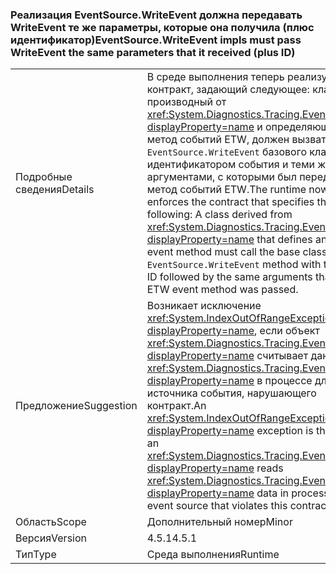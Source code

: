### <a name="eventsourcewriteevent-impls-must-pass-writeevent-the-same-parameters-that-it-received-plus-id"></a><span data-ttu-id="17cc0-101">Реализация EventSource.WriteEvent должна передавать WriteEvent те же параметры, которые она получила (плюс идентификатор)</span><span class="sxs-lookup"><span data-stu-id="17cc0-101">EventSource.WriteEvent impls must pass WriteEvent the same parameters that it received (plus ID)</span></span>

|   |   |
|---|---|
|<span data-ttu-id="17cc0-102">Подробные сведения</span><span class="sxs-lookup"><span data-stu-id="17cc0-102">Details</span></span>|<span data-ttu-id="17cc0-103">В среде выполнения теперь реализуется контракт, задающий следующее: класс, производный от <xref:System.Diagnostics.Tracing.EventSource?displayProperty=name> и определяющий метод событий ETW, должен вызвать метод <code>EventSource.WriteEvent</code> базового класса с идентификатором события и теми же аргументами, с которыми был передан метод событий ETW.</span><span class="sxs-lookup"><span data-stu-id="17cc0-103">The runtime now enforces the contract that specifies the following: A class derived from <xref:System.Diagnostics.Tracing.EventSource?displayProperty=name> that defines an ETW event method must call the base class <code>EventSource.WriteEvent</code> method with the event ID followed by the same arguments that the ETW event method was passed.</span></span>|
|<span data-ttu-id="17cc0-104">Предложение</span><span class="sxs-lookup"><span data-stu-id="17cc0-104">Suggestion</span></span>|<span data-ttu-id="17cc0-105">Возникает исключение <xref:System.IndexOutOfRangeException?displayProperty=name>, если объект <xref:System.Diagnostics.Tracing.EventListener?displayProperty=name> считывает данные <xref:System.Diagnostics.Tracing.EventSource?displayProperty=name> в процессе для источника события, нарушающего контракт.</span><span class="sxs-lookup"><span data-stu-id="17cc0-105">An <xref:System.IndexOutOfRangeException?displayProperty=name> exception is thrown if an <xref:System.Diagnostics.Tracing.EventListener?displayProperty=name> reads <xref:System.Diagnostics.Tracing.EventSource?displayProperty=name> data in process for an event source that violates this contract.</span></span>|
|<span data-ttu-id="17cc0-106">Область</span><span class="sxs-lookup"><span data-stu-id="17cc0-106">Scope</span></span>|<span data-ttu-id="17cc0-107">Дополнительный номер</span><span class="sxs-lookup"><span data-stu-id="17cc0-107">Minor</span></span>|
|<span data-ttu-id="17cc0-108">Версия</span><span class="sxs-lookup"><span data-stu-id="17cc0-108">Version</span></span>|<span data-ttu-id="17cc0-109">4.5.1</span><span class="sxs-lookup"><span data-stu-id="17cc0-109">4.5.1</span></span>|
|<span data-ttu-id="17cc0-110">Тип</span><span class="sxs-lookup"><span data-stu-id="17cc0-110">Type</span></span>|<span data-ttu-id="17cc0-111">Среда выполнения</span><span class="sxs-lookup"><span data-stu-id="17cc0-111">Runtime</span></span>|

